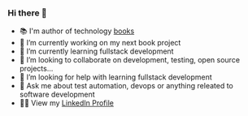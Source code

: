 ### Hi there 👋

- 📚 I'm author of technology [books](https://www.amazon.com/author/unmeshgundecha)
- 🔭 I’m currently working on my next book project
- 🌱 I’m currently learning fullstack development
- 👯 I’m looking to collaborate on development, testing, open source projects...
- 🤔 I’m looking for help with learning fullstack development
- 💬 Ask me about test automation, devops or anything releated to software development
- 🧑‍💼 View my [LinkedIn Profile](https://www.linkedin.com/in/upgundecha/)
